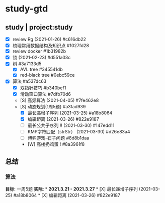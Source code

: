 # study-gtd
## study | project:study
* [X] review Rg (2021-01-26)  #c616db22
* [X] 梳理常用数据结构及知识点  #1027fd28
* [X] review docker  #1b31982b
* [X] 锁 (2021-02-23)  #d551a03c
* [X] 树  #3a7133d5
    * [X] AVL tree  #345541db
    * [X] red-black tree  #0ebc59ce
* [X] 算法  #a537dc63
    * [X] 双指针技巧  #b340bef1
    * [X] 滑动窗口算法  #7dfb70d6
    * [S] 高频算法 (2021-04-05)  #7fe462e8
    * [S] 动态规划(1周5题)  #a3fad939
        * [X] 最长递增子序列 (2021-03-25)  #a18b8064
        * [X] 编辑距离 (2021-03-26)  #822e9187
        * [ ] 最长公共子序列 !! (2021-03-30)  #147edd11
        * [ ] KMP字符匹配（strStr） (2021-03-30)  #d26e83a4
        * [ ] 博弈游戏-石子问题  #8d8b1daa
        * [W] 高楼扔鸡蛋 !  #8a3961f8

## 总结
### 算法
 **目标:** 一周5题
 **实际**: 
 	* **2021.3.21 - 2021.3.27**
        * [X] 最长递增子序列 (2021-03-25)  #a18b8064
        * [X] 编辑距离 (2021-03-26)  #822e9187
 	
 


